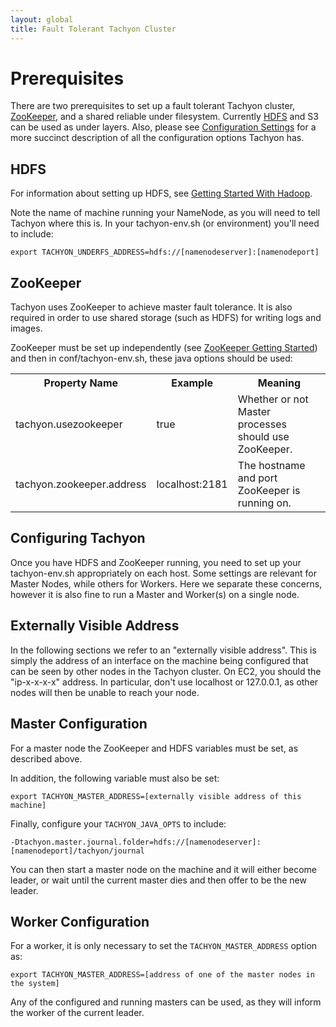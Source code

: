 ```yaml
---
layout: global
title: Fault Tolerant Tachyon Cluster
---
```


# Prerequisites

There are two prerequisites to set up a fault tolerant Tachyon cluster,
[ZooKeeper](Fault-Tolerant-Tachyon-Cluster#zookeeper), and a shared reliable under filesystem.
Currently [HDFS](Fault-Tolerant-Tachyon-Cluster#hdfs) and S3 can be used as under
layers. Also, please see [Configuration Settings](Configuration-Settings.html)
for a more succinct description of all the configuration options Tachyon has.

## HDFS

For information about setting up HDFS, see
[Getting Started With Hadoop](http://wiki.apache.org/hadoop/GettingStartedWithHadoop).

Note the name of machine running your NameNode, as you will need to tell Tachyon where this is. In
your tachyon-env.sh (or environment) you'll need to include:

    export TACHYON_UNDERFS_ADDRESS=hdfs://[namenodeserver]:[namenodeport]

## ZooKeeper

Tachyon uses ZooKeeper to achieve master fault tolerance. It is also required in order to use shared
storage (such as HDFS) for writing logs and images.

ZooKeeper must be set up independently (see
[ZooKeeper Getting Started](http://zookeeper.apache.org/doc/r3.1.2/zookeeperStarted.html))
and then in conf/tachyon-env.sh, these java options should be used:

<table class="table">
<tr><th>Property Name</th><th>Example</th><th>Meaning</th></tr>
<tr>
  <td>tachyon.usezookeeper</td>
  <td>true</td>
  <td>
     Whether or not Master processes should use ZooKeeper.
  </td>
</tr>
<tr>
  <td>tachyon.zookeeper.address</td>
  <td>localhost:2181</td>
  <td>
    The hostname and port ZooKeeper is running on.
  </td>
</tr>
</table>

## Configuring Tachyon

Once you have HDFS and ZooKeeper running, you need to set up your tachyon-env.sh appropriately on
each host. Some settings are relevant for Master Nodes, while others for Workers. Here we separate
these concerns, however it is also fine to run a Master and Worker(s) on a single node.

## Externally Visible Address

In the following sections we refer to an "externally visible address". This is simply the address of
an interface on the machine being configured that can be seen by other nodes in the Tachyon cluster.
On EC2, you should the "ip-x-x-x-x" address. In particular, don't use localhost or 127.0.0.1, as
other nodes will then be unable to reach your node.

## Master Configuration

For a master node the ZooKeeper and HDFS variables must be set, as described above.

In addition, the following variable must also be set:

    export TACHYON_MASTER_ADDRESS=[externally visible address of this machine]

Finally, configure your `TACHYON_JAVA_OPTS` to include:

    -Dtachyon.master.journal.folder=hdfs://[namenodeserver]:[namenodeport]/tachyon/journal

You can then start a master node on the machine and it will either become leader, or wait until the
current master dies and then offer to be the new leader.

## Worker Configuration

For a worker, it is only necessary to set the `TACHYON_MASTER_ADDRESS` option as:

    export TACHYON_MASTER_ADDRESS=[address of one of the master nodes in the system]

Any of the configured and running masters can be used, as they will inform the worker of the current
leader.
